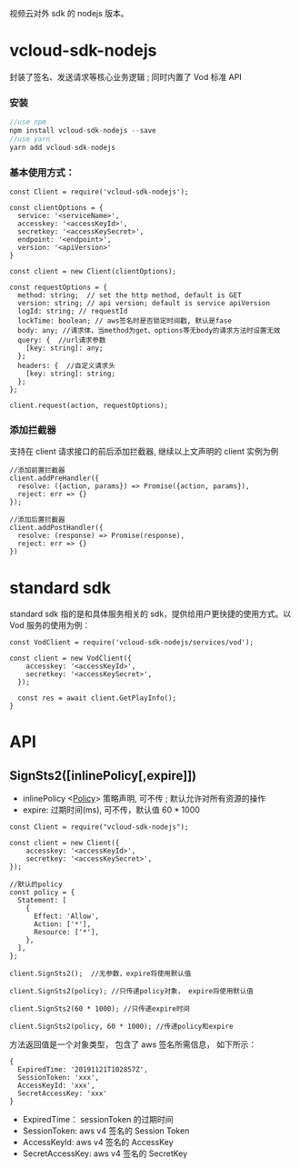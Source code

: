 视频云对外 sdk 的 nodejs 版本。

# vcloud-sdk-nodejs

封装了签名、发送请求等核心业务逻辑 ; 同时内置了 Vod 标准 API

### 安装

```javascript
//use npm
npm install vcloud-sdk-nodejs --save
//use yarn
yarn add vcloud-sdk-nodejs
```

### 基本使用方式：

```
const Client = require('vcloud-sdk-nodejs');

const clientOptions = {
  service: '<serviceName>',
  accesskey: '<accessKeyId>',
  secretkey: '<accessKeySecret>',
  endpoint: '<endpoint>',
  version: '<apiVersion>'
}

const client = new Client(clientOptions);

const requestOptions = {
  method: string;  // set the http method, default is GET
  version: string; // api version; default is service apiVersion
  logId: string; // requestId
  lockTime: boolean; // aws签名时是否锁定时间戳, 默认是fase
  body: any; //请求体，当method为get、options等无body的请求方法时设置无效
  query: {  //url请求参数
    [key: string]: any;
  };
  headers: {  //自定义请求头
    [key: string]: string;
  };
};

client.request(action, requestOptions);
```

### 添加拦截器

支持在 client 请求接口的前后添加拦截器, 继续以上文声明的 client 实例为例

```
//添加前置拦截器
client.addPreHandler({
  resolve: ({action, params}) => Promise({action, params}),
  reject: err => {}
});

//添加后置拦截器
client.addPostHandler({
  resolve: (response) => Promise(response),
  reject: err => {}
})
```

# standard sdk

standard sdk 指的是和具体服务相关的 sdk，提供给用户更快捷的使用方式。以 Vod 服务的使用为例：

```
const VodClient = require('vcloud-sdk-nodejs/services/vod');

const client = new VodClient({
    accesskey: '<accessKeyId>',
    secretkey: '<accessKeySecret>',
  });

  const res = await client.GetPlayInfo();
}
```

# API

## SignSts2([inlinePolicy[,expire]])

- inlinePolicy <[Policy](https://github.com/TTvcloud/vcloud-sdk-nodejs/blob/master/src/models/service.ts)> 策略声明, 可不传 ; 默认允许对所有资源的操作
- expire: 过期时间(ms), 可不传，默认值 60 \* 1000

```
const Client = require("vcloud-sdk-nodejs");

const client = new Client({
    accesskey: '<accessKeyId>',
    secretkey: '<accessKeySecret>',
});

//默认的policy
const policy = {
  Statement: [
    {
      Effect: 'Allow',
      Action: ['*'],
      Resource: ['*'],
    },
  ],
};

client.SignSts2();  //无参数，expire将使用默认值

client.SignSts2(policy); //只传递policy对象， expire将使用默认值

client.SignSts2(60 * 1000); //只传递expire时间

client.SignSts2(policy, 60 * 1000); //传递policy和expire

```

方法返回值是一个对象类型， 包含了 aws 签名所需信息， 如下所示：

```
{
  ExpiredTime: '20191121T102857Z',
  SessionToken: 'xxx',
  AccessKeyId: 'xxx',
  SecretAccessKey: 'xxx'
}
```

- ExpiredTime： sessionToken 的过期时间
- SessionToken: aws v4 签名的 Session Token
- AccessKeyId: aws v4 签名的 AccessKey
- SecretAccessKey: aws v4 签名的 SecretKey
